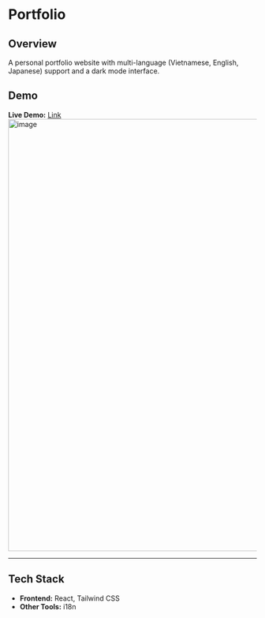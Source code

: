 # Portfolio

## Overview

A personal portfolio website with multi-language (Vietnamese, English, Japanese) support and a dark mode interface.

## Demo

**Live Demo:** [Link](https://thieuhv.vercel.app/)  
<img width="1893" height="876" alt="image" src="https://github.com/user-attachments/assets/35fd2661-ce6b-4f30-81ea-60d10a201767" />

---

## Tech Stack

- **Frontend:** React, Tailwind CSS
- **Other Tools:** i18n
